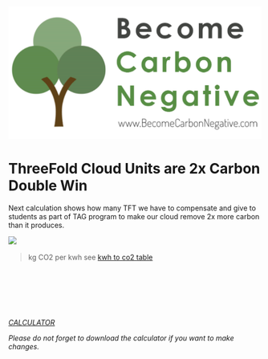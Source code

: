 ![](img/carbon_double_win.png)

# ThreeFold Cloud Units are 2x Carbon Double Win

Next calculation shows how many TFT we have to compensate and give to students as part of TAG program to make our cloud remove 2x more carbon than it produces.

![](img/cloud_units_carbon_double_win.png)


> kg CO2 per kwh see [kwh to co2 table](kwh_co2)

<br>
<br>
<br>
<br>
<br>

*[CALCULATOR](https://secure.threefold.tech/sheet/#/2/sheet/view/mz3OfqJr1afDf-3bqOKpnGhmDL3zX1ctFXL8YMZpxqw/)*

*Please do not forget to download the calculator if you want to make changes.*

